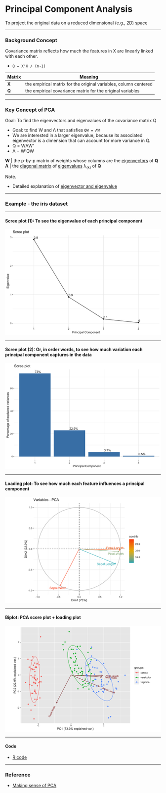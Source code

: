 # Principal Component Analysis
To project the original data on a reduced dimensional (e.g., 2D) space

<hr>

### Background Concept

Covariance matrix reflects how much the features in X are linearly linked with each other.

- ```Q = X'X / (n-1)```

Matrix | Meaning
--- | ---
<b>X</b> | the empirical matrix for the original variables, column centered
<b>Q</b> | the empirical covariance matrix for the original variables

<hr>

### Key Concept of PCA


Goal: To find the eigenvectors and eigenvalues of the covariance matrix Q


- Goal: to find W and Λ that satisfies ```QW = ΛW```
- We are interested in a larger eigenvalue, because its associated eigenvector is a dimension that can account for more variance in Q.
- Q = WΛW'
- Λ = W'QW

<b>W</b> | the p-by-p matrix of weights whose columns are the <a href="https://en.wikipedia.org/wiki/Eigenvalues_and_eigenvectors">eigenvectors</a> of <b>Q</b>
<b>Λ</b> | the <a href="https://en.wikipedia.org/wiki/Diagonal_matrix">diagonal matrix</a> of <a href="https://en.wikipedia.org/wiki/Eigenvalues_and_eigenvectors">eigenvalues</a> λ<sub>(k)</sub> of <b>Q</b>

Note.
- Detailed explanation of <a href="./eigenvector_and_eigenvalue.md">eigenvector and eigenvalue</a>

<hr>

### Example - the iris dataset

<hr>

#### Scree plot (1): To see the eigenvalue of each principal component
<img src="./images/PCA_iris_scree_plot_eigenvalue.png" width="600px">

<hr>

#### Scree plot (2): Or, in order words, to see how much variation each principal component captures in the data
<img src="./images/PCA_iris_scree_plot_percentage.png" width="600px">

<hr>

#### Loading plot: To see how much each feature influences a principal component
<img src="./images/PCA_iris_loading_plot.png" width="600px">

<hr>

#### Biplot: PCA score plot + loading plot
<img src="./images/PCA_iris_biplot.png" width="700px">

<hr>

#### Code
- <a href="./PCA.R">R code</a>

<hr>

### Reference

- <a href="https://stats.stackexchange.com/questions/2691/making-sense-of-principal-component-analysis-eigenvectors-eigenvalues/140579">Making sense of PCA</a>
